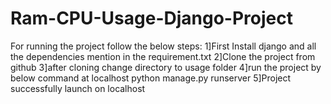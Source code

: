 # Ram-CPU-Usage-Django-Project

For running the project follow the below steps:
1]First Install django and all the dependencies mention in the requirement.txt
2]Clone the project from github
3]after cloning change directory to usage folder
4]run the project by below command at localhost
  python manage.py runserver
5]Project successfully launch on localhost
